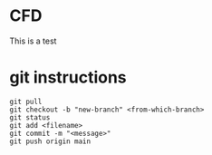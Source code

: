 # CFD

This is a test


# git instructions
```
git pull
git checkout -b "new-branch" <from-which-branch>
git status
git add <filename>
git commit -m "<message>"
git push origin main
```